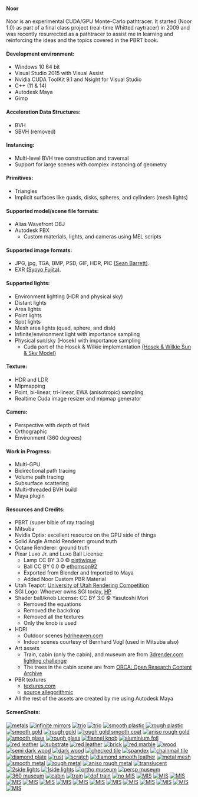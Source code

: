 
#### Noor
Noor is an experimental CUDA/GPU Monte-Carlo pathtracer.  It started (Noor 1.0) as part of a final class project (real-time Whitted raytracer) in 2009 and was recently resurrected as a pathtracer to assist me in learning and reinforcing the ideas and the topics covered in the PBRT book. 
 
#### Development environment:
* Windows 10 64 bit 
* Visual Studio 2015 with Visual Assist 
* Nvidia CUDA ToolKit 9.1 and Nsight for Visual Studio 
* C++ (11 & 14)
* Autodesk Maya
* Gimp 

#### Acceleration Data Structures:
* BVH
* SBVH (removed)

#### Instancing:
* Multi-level BVH tree construction and traversal
* Support for large scenes with complex instancing of geometry

#### Primitives:
* Triangles
* Implicit surfaces like quads, disks, spheres, and cylinders (mesh lights)

#### Supported model/scene file formats:
* Alias Wavefront OBJ
* Autodesk FBX
   * Custom materials, lights, and cameras using MEL scripts

#### Supported image formats:
* JPG, jpg, TGA, BMP, PSD, GIF, HDR, PIC [(Sean Barrett)](https://github.com/nothings/stb). 
* EXR [(Syoyo Fujita)](https://github.com/syoyo/tinyexr).

#### Supported lights:
* Environment lighting (HDR and physical sky)
* Distant lights
* Area lights
* Point lights
* Spot lights
* Mesh area lights (quad, sphere, and disk)
* Infinite/environment light with importance sampling
* Physical sun/sky (Hosek) with importance sampling  
   * Cuda port of the Hosek & Wilkie implementation [(Hosek & Wilkie Sun & Sky Model)](http://cgg.mff.cuni.cz/projects/SkylightModelling/)

#### Texture:
* HDR and LDR
* Mipmapping
* Point, bi-linear, tri-linear, EWA (anisotropic) sampling
* Realtime Cuda image resizer and mipmap generator

#### Camera:
* Perspective with depth of field
* Orthographic
* Environment (360 degrees)

#### Work in Progress:
* Multi-GPU
* Bidirectional path tracing
* Volume path tracing
* Subsurface scattering
* Multi-threaded BVH build
* Maya plugin

#### Resources and Credits: 
* PBRT (super bible of ray tracing)
* Mitsuba
* Nvidia Optix: excellent resource on the GPU side of things
* Solid Angle Arnold Renderer: ground truth
* Octane Renderer: ground truth
* Pixar Luxo Jr. and Luxo Ball License: 
   * Lamp CC BY 3.0 © [pistiwique](https://www.blendswap.com/blends/view/75677)
   * Ball CC BY 0.0 © [ethomson92](https://www.blendswap.com/blends/view/91066) 
   * Exported from Blender and Imported to Maya	
   * Added Noor Custom PBR Material
* Utah Teapot: [University of Utah Rendering Competition](https://graphics.cs.utah.edu/trc/)
* SGI Logo: Whoever owns SGI today, [HP](https://www.hpe.com/us/en/solutions/hpc-high-performance-computing.html)
* Shader ball/knob License: CC BY 3.0 © Yasutoshi Mori
   * Removed the equations
   * Removed the backdrop
   * Removed all the textures
   * Only the knob is used
* HDRI 
   * Outdoor scenes [hdriheaven.com](https://hdriheaven.com)
   * Indoor scenes courtesy of Bernhard Vogl (used in Mitsuba also)
* Art assets
   * Train, cabin (only the cabin), and museum are from [3drender.com lighting challenge](http://www.3drender.com/challenges/)
   * The trees in the cabin scene are from [ORCA: Open Research Content Archive](https://developer.nvidia.com/orca/speedtree)
* PBR textures
   * [textures.com](https://textures.com)
   * [source allegorithmic](https://source.allegorithmic.com/)
* All the rest of the assets are created by me using Autodesk Maya

#### ScreenShots:
[![metals](screenshots/50percent/metals.jpg "metals")](screenshots/100percent/metal.jpg)
[![infinite mirrors](screenshots/50percent/screenshot-13-06-2018-15-34-01.jpg "infinite mirrors")](screenshots/100percent/screenshot-13-06-2018-15-34-01.jpg)
[![trio](screenshots/50percent/screenshot-07-06-2018-11-47-47.jpg "smooth plastic")](screenshots/100percent/screenshot-07-06-2018-11-47-47.jpg)
[![trio](screenshots/50percent/screenshot-07-06-2018-14-19-36.jpg "smooth plastic")](screenshots/100percent/screenshot-07-06-2018-14-19-36.jpg)
[![smooth plastic](screenshots/50percent/screenshot-23-05-2018-10-05-35.jpg "smooth plastic")](screenshots/100percent/screenshot-23-05-2018-10-05-35.jpg)
[![rough plastic](screenshots/50percent/screenshot-23-05-2018-10-08-01.jpg "rough plastic")](screenshots/100percent/screenshot-23-05-2018-10-08-01.jpg)
[![smooth gold](screenshots/50percent/screenshot-22-05-2018-13-28-56.jpg "smooth gold")](screenshots/100percent/screenshot-22-05-2018-13-28-56.jpg)
[![rough gold](screenshots/50percent/screenshot-22-05-2018-13-27-03.jpg "rough gold")](screenshots/100percent/screenshot-22-05-2018-13-27-03.jpg)
[![rough gold smooth coat](screenshots/50percent/screenshot-22-05-2018-13-13-45.jpg "rough gold smoothcoating")](screenshots/100percent/screenshot-22-05-2018-13-13-45.jpg)
[![aniso rough gold](screenshots/50percent/screenshot-23-05-2018-10-15-17.jpg "anisotropic rough gold")](screenshots/100percent/screenshot-23-05-2018-10-15-17.jpg)
[![smooth glass](screenshots/50percent/screenshot-21-05-2018-13-47-19.jpg "smooth glass")](screenshots/100percent/screenshot-21-05-2018-13-47-19.jpg)
[![rough glass](screenshots/50percent/screenshot-29-05-2018-18-30-13.jpg "rough glass")](screenshots/100percent/screenshot-29-05-2018-18-30-13.jpg)
[![flannel knob](screenshots/50percent/screenshot-21-05-2018-12-46-57.jpg "flannel")](screenshots/100percent/screenshot-21-05-2018-12-46-57.jpg)
[![aluminium foil](screenshots/50percent/screenshot-21-05-2018-13-09-10.jpg "aluminium foil")](screenshots/100percent/screenshot-21-05-2018-13-09-10.jpg)
[![red leather](screenshots/50percent/screenshot-21-05-2018-14-21-41.jpg)](screenshots/100percent/screenshot-21-05-2018-14-21-41.jpg)
[![substrate](screenshots/50percent/screenshot-22-05-2018-15-44-15.jpg)](screenshots/100percent/screenshot-22-05-2018-15-44-15.jpg)
[![red leather](screenshots/50percent/screenshot-23-05-2018-14-34-53.jpg)](screenshots/100percent/screenshot-23-05-2018-14-34-53.jpg)
[![brick](screenshots/50percent/screenshot-23-05-2018-14-35-44.jpg)](screenshots/100percent/screenshot-23-05-2018-14-35-44.jpg)
[![red marble](screenshots/50percent/screenshot-23-05-2018-15-31-13.jpg)](screenshots/100percent/screenshot-23-05-2018-15-31-13.jpg)
[![wood](screenshots/50percent/screenshot-23-05-2018-15-34-58.jpg)](screenshots/100percent/screenshot-23-05-2018-15-34-58.jpg)
[![semi dark wood](screenshots/50percent/screenshot-23-05-2018-15-38-04.jpg)](screenshots/100percent/screenshot-23-05-2018-15-38-04.jpg)
[![dark wood](screenshots/50percent/screenshot-23-05-2018-15-39-32.jpg)](screenshots/100percent/screenshot-23-05-2018-15-39-32.jpg)
[![checked tile](screenshots/50percent/screenshot-23-05-2018-15-46-56.jpg)](screenshots/100percent/screenshot-23-05-2018-15-46-56.jpg)
[![spandex](screenshots/50percent/screenshot-23-05-2018-15-51-09.jpg)](screenshots/100percent/screenshot-23-05-2018-15-51-09.jpg)
[![chainmail tile](screenshots/50percent/screenshot-23-05-2018-15-58-59.jpg)](screenshots/100percent/screenshot-23-05-2018-15-58-59.jpg)
[![diamond plate](screenshots/50percent/screenshot-23-05-2018-15-56-55.jpg)](screenshots/100percent/screenshot-23-05-2018-15-56-55.jpg)
[![rust](screenshots/50percent/screenshot-29-05-2018-13-18-04.jpg)](screenshots/100percent/screenshot-29-05-2018-13-18-04.jpg)
[![scratch](screenshots/50percent/screenshot-29-05-2018-14-21-34.jpg)](screenshots/100percent/screenshot-29-05-2018-14-21-34.jpg)
[![diamond smooth leather](screenshots/50percent/screenshot-29-05-2018-15-12-52.jpg)](screenshots/100percent/screenshot-29-05-2018-15-12-52.jpg)
[![metal mesh](screenshots/50percent/screenshot-29-05-2018-16-00-16.jpg)](screenshots/100percent/screenshot-29-05-2018-16-00-16.jpg)
[![smooth metal](screenshots/50percent/screenshot-23-05-2018-10-28-41.jpg)](screenshots/100percent/screenshot-23-05-2018-10-28-41.jpg)
[![rough metal](screenshots/50percent/screenshot-23-05-2018-10-32-29.jpg)](screenshots/100percent/screenshot-23-05-2018-10-32-29.jpg)
[![aniso rough metal](screenshots/50percent/screenshot-23-05-2018-10-27-41.jpg)](screenshots/100percent/screenshot-23-05-2018-10-27-41.jpg)
[![translucent](screenshots/50percent/screenshot-23-05-2018-11-56-01.jpg)](screenshots/100percent/screenshot-23-05-2018-11-56-01.jpg)
[![2side lights](screenshots/50percent/screenshot-23-05-2018-12-13-36.jpg)](screenshots/100percent/screenshot-23-05-2018-12-13-36.jpg)
[![1side lights](screenshots/50percent/screenshot-23-05-2018-12-14-17.jpg)](screenshots/100percent/screenshot-23-05-2018-12-14-17.jpg)
[![ortho museum](screenshots/50percent/screenshot-23-05-2018-12-46-45.jpg "orthographic camera")](screenshots/100percent/screenshot-23-05-2018-12-46-45.jpg)
[![persp museum](screenshots/50percent/screenshot-23-05-2018-12-49-44.jpg "perspective camera")](screenshots/100percent/screenshot-23-05-2018-12-49-44.jpg)
[![360 museum](screenshots/50percent/screenshot-23-05-2018-12-52-59.jpg "360/environment camera")](screenshots/100percent/screenshot-23-05-2018-12-52-59.jpg)
[![cabin](screenshots/50percent/screenshot-23-05-2018-13-26-10.jpg "instanced trees, shadow catcher, composit")](screenshots/100percent/screenshot-23-05-2018-13-26-10.jpg)
[![train](screenshots/50percent/screenshot-23-05-2018-14-12-20.jpg "pinhole camera")](screenshots/100percent/screenshot-23-05-2018-14-12-20.jpg)
[![dof train](screenshots/50percent/screenshot-23-05-2018-14-19-09.jpg "DOF thin lens")](screenshots/100percent/screenshot-23-05-2018-14-19-09.jpg)
[![no MIS](screenshots/50percent/screenshot-26-05-2018-15-47-11.jpg "veach no MIS")](screenshots/100percent/screenshot-26-05-2018-15-47-11.jpg)
[![MIS](screenshots/50percent/screenshot-26-05-2018-15-47-17.jpg "veach MIS")](screenshots/100percent/screenshot-26-05-2018-15-47-17.jpg)
[![MIS](screenshots/50percent/screenshot-26-05-2018-18-14-15.jpg "indoors studio")](screenshots/100percent/screenshot-26-05-2018-18-14-15.jpg)
[![MIS](screenshots/50percent/screenshot-26-05-2018-18-14-22.jpg "indoors studio importance sampled test")](screenshots/100percent/screenshot-26-05-2018-18-14-22.jpg)
[![MIS](screenshots/50percent/screenshot-26-05-2018-18-15-29.jpg "indoors")](screenshots/100percent/screenshot-26-05-2018-18-15-29.jpg)
[![MIS](screenshots/50percent/screenshot-26-05-2018-18-15-35.jpg "indoors importance sampled test")](screenshots/100percent/screenshot-26-05-2018-18-15-35.jpg)
[![MIS](screenshots/50percent/screenshot-26-05-2018-18-18-04.jpg "outdoors")](screenshots/100percent/screenshot-26-05-2018-18-18-04.jpg)
[![MIS](screenshots/50percent/screenshot-26-05-2018-18-18-09.jpg "outdoors importance sampled test")](screenshots/100percent/screenshot-26-05-2018-18-18-09.jpg)
[![MIS](screenshots/50percent/screenshot-26-05-2018-18-25-14.jpg "hosek physical sun-sky mid day")](screenshots/100percent/screenshot-26-05-2018-18-25-14.jpg)
[![MIS](screenshots/50percent/screenshot-26-05-2018-18-25-20.jpg "hosek physical sun-sky mid day importance sampled test")](screenshots/100percent/screenshot-26-05-2018-18-25-20.jpg)
[![MIS](screenshots/50percent/screenshot-26-05-2018-18-25-28.jpg "hosek physical sun-sky noon")](screenshots/100percent/screenshot-26-05-2018-18-25-28.jpg)
[![MIS](screenshots/50percent/screenshot-26-05-2018-18-25-30.jpg "hosek physical sun-sky noon importance sampled test")](screenshots/100percent/screenshot-26-05-2018-18-25-30.jpg)
[![MIS](screenshots/50percent/screenshot-26-05-2018-18-25-38.jpg "hosek physical sun-sky evening")](screenshots/100percent/screenshot-26-05-2018-18-25-38.jpg)
[![MIS](screenshots/50percent/screenshot-26-05-2018-18-25-41.jpg "hosek physical sun-sky evening importance sampled test")](screenshots/100percent/screenshot-26-05-2018-18-25-41.jpg)
[![MIS](screenshots/50percent/screenshot-26-05-2018-18-25-51.jpg "hosek physical sun-sky sunset")](screenshots/100percent/screenshot-26-05-2018-18-25-51.jpg)
[![MIS](screenshots/50percent/screenshot-26-05-2018-18-25-54.jpg "hosek physical sun-sky sunset importance sampled test")](screenshots/100percent/screenshot-26-05-2018-18-25-54.jpg)
